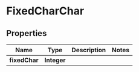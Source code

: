 

# FixedCharChar


## Properties

| Name | Type | Description | Notes |
|------------ | ------------- | ------------- | -------------|
|**fixedChar** | **Integer** |  |  |




